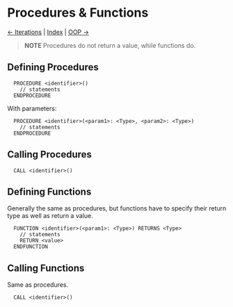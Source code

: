 # Procedures & Functions

[← Iterations](./iterations.md) | [Index](../readme.md) | [OOP →](./oop.md)

> **NOTE**
> Procedures do not return a value, while functions do.

## Defining Procedures

```
  PROCEDURE <identifier>()
    // statements
  ENDPROCEDURE
```

With parameters:

```
  PROCEDURE <identifier>(<param1>: <Type>, <param2>: <Type>)
    // statements
  ENDPROCEDURE
```

## Calling Procedures

```
  CALL <identifier>()
```

## Defining Functions

Generally the same as procedures, but functions have to specify their return type as well as return a value.

```
  FUNCTION <identifier>(<param1>: <Type>) RETURNS <Type>
    // statements
    RETURN <value>
  ENDFUNCTION
```

## Calling Functions

Same as procedures.

```
  CALL <identifier>()
```

